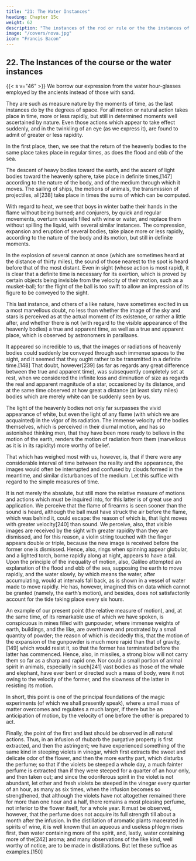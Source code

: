 ```yaml
---
title: "21: The Water Instances"
heading: Chapter 15c
weight: 62
description: "The instances of the rod or rule or the the instances of completion or non ultrà."
image: "/covers/nova.jpg"
icon: "Francis Bacon"
---
```



## 22. The Instances of the course or the water instances

{{< s v="46" >}} We borrow our expression from the water hour-glasses employed by the ancients instead of those with sand.

They are such as measure nature by the moments of time, as the last instances do by the degrees of space. For all motion or natural action takes place in time, more or less rapidly, but still in determined moments well ascertained by nature. Even those actions which appear to take effect suddenly, and in the twinkling of an eye (as we express it), are found to admit of greater or less rapidity.

In the first place, then, we see that the return of the heavenly bodies to the same place takes place in regular times, as does the flood and ebb of the sea. 

The descent of heavy bodies toward the earth, and the ascent of light bodies toward the heavenly sphere, take place in definite times,[147] according to the nature of the body, and of the medium through which it moves. The sailing of ships, the motions of animals, the transmission of projectiles, all[238] take place in times the sums of which can be computed. 

With regard to heat, we see that boys in winter bathe their hands in the flame without being burned; and conjurers, by quick and regular movements, overturn vessels filled with wine or water, and replace them without spilling the liquid, with several similar instances. The compression, expansion and eruption of several bodies, take place more or less rapidly, according to the nature of the body and its motion, but still in definite moments.

In the explosion of several cannon at once (which are sometimes heard at the distance of thirty miles), the sound of those nearest to the spot is heard before that of the most distant. Even in sight (whose action is most rapid), it is clear that a definite time is necessary for its exertion, which is proved by certain objects being invisible from the velocity of their motion, such as a musket-ball; for the flight of the ball is too swift to allow an impression of its figure to be conveyed to the sight.

This last instance, and others of a like nature, have sometimes excited in us a most marvellous doubt, no less than whether the image of the sky and stars is perceived as at the actual moment of its existence, or rather a little after, and whether there is not (with regard to the visible appearance of the heavenly bodies) a true and apparent time, as well as a true and apparent place, which is observed by astronomers in parallaxes. 

It appeared so incredible to us, that the images or radiations of heavenly bodies could suddenly be conveyed through such immense spaces to the sight, and it seemed that they ought rather to be transmitted in a definite time.[148] That doubt, however[239] (as far as regards any great difference between the true and apparent time), was subsequently completely set at rest, when we considered the infinite loss and diminution of size as regards the real and apparent magnitude of a star, occasioned by its distance, and at the same time observed at how great a distance (at least sixty miles) bodies which are merely white can be suddenly seen by us.

The light of the heavenly bodies not only far surpasses the vivid appearance of white, but even the light of any flame (with which we are acquainted) in the vigor of its radiation. The immense velocity of the bodies themselves, which is perceived in their diurnal motion, and has so astonished thinking men, that they have been more ready to believe in the motion of the earth, renders the motion of radiation from them (marvellous as it is in its rapidity) more worthy of belief.

That which has weighed most with us, however, is, that if there were any considerable interval of time between the reality and the appearance, the images would often be interrupted and confused by clouds formed in the meantime, and similar disturbances of the medium. Let this suffice with regard to the simple measures of time.

It is not merely the absolute, but still more the relative measure of motions and actions which must be inquired into, for this latter is of great use and application. We perceive that the flame of firearms is seen sooner than the sound is heard, although the ball must have struck the air before the flame, which was behind it, could escape: the reason of which is, that light moves with greater velocity[240] than sound. We perceive, also, that visible images are received by the sight with greater rapidity than they are dismissed, and for this reason, a violin string touched with the finger appears double or triple, because the new image is received before the former one is dismissed. Hence, also, rings when spinning appear globular, and a lighted torch, borne rapidly along at night, appears to have a tail. Upon the principle of the inequality of motion, also, Galileo attempted an explanation of the flood and ebb of the sea, supposing the earth to move rapidly, and the water slowly, by which means the water, after accumulating, would at intervals fall back, as is shown in a vessel of water made to move rapidly. He has, however, imagined this on data which cannot be granted (namely, the earth’s motion), and besides, does not satisfactorily account for the tide taking place every six hours.

An example of our present point (the relative measure of motion), and, at the same time, of its remarkable use of which we have spoken, is conspicuous in mines filled with gunpowder, where immense weights of earth, buildings, and the like, are overthrown and prostrated by a small quantity of powder; the reason of which is decidedly this, that the motion of the expansion of the gunpowder is much more rapid than that of gravity,[149] which would resist it, so that the former has terminated before the latter has commenced. Hence, also, in missiles, a strong blow will not carry them so far as a sharp and rapid one. Nor could a small portion of animal spirit in animals, especially in such[241] vast bodies as those of the whale and elephant, have ever bent or directed such a mass of body, were it not owing to the velocity of the former, and the slowness of the latter in resisting its motion.

In short, this point is one of the principal foundations of the magic experiments (of which we shall presently speak), where a small mass of matter overcomes and regulates a much larger, if there but be an anticipation of motion, by the velocity of one before the other is prepared to act.

Finally, the point of the first and last should be observed in all natural actions. Thus, in an infusion of rhubarb the purgative property is first extracted, and then the astringent; we have experienced something of the same kind in steeping violets in vinegar, which first extracts the sweet and delicate odor of the flower, and then the more earthy part, which disturbs the perfume; so that if the violets be steeped a whole day, a much fainter perfume is extracted than if they were steeped for a quarter of an hour only, and then taken out; and since the odoriferous spirit in the violet is not abundant, let other and fresh violets be steeped in the vinegar every quarter of an hour, as many as six times, when the infusion becomes so strengthened, that although the violets have not altogether remained there for more than one hour and a half, there remains a most pleasing perfume, not inferior to the flower itself, for a whole year. It must be observed, however, that the perfume does not acquire its full strength till about a month after the infusion. In the distillation of aromatic plants macerated in spirits of wine, it is well known that an aqueous and useless phlegm rises first, then water containing more of the spirit, and, lastly, water containing more of the[242] aroma; and many observations of the like kind, well worthy of notice, are to be made in distillations. But let these suffice as examples.[150]


